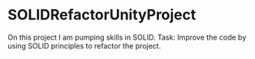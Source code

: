 # SOLIDRefactorUnityProject
On this project I am pumping skills in SOLID. Task: Improve the code by using SOLID principles to refactor the project.
